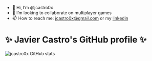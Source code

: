 - 👋 Hi, I’m @jcastro0x
- 💞️ I’m looking to collaborate on multiplayer games
- 📫 How to reach me: jcastro0x@gmail.com or my [linkedin](https://es.linkedin.com/in/javiermanuelcastro)

# ✨ Javier Castro's GitHub profile ✨ 

![jcastro0x GitHub stats](https://github-readme-stats.vercel.app/api?username=jcastro0x&theme=dark&show_icons=true&count_private=true)


<!---
jcastro0x/jcastro0x is a ✨ special ✨ repository because its `README.md` (this file) appears on your GitHub profile.
You can click the Preview link to take a look at your changes.
--->
